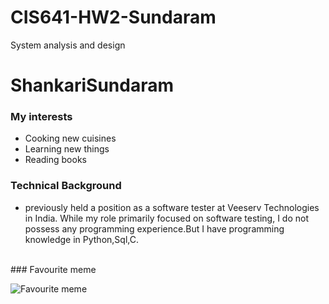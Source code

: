 
# CIS641-HW2-Sundaram
System analysis and design
# ShankariSundaram
### My interests
+ Cooking new cuisines
+ Learning new things
+ Reading books
### Technical Background
* previously held a position as a software tester at Veeserv Technologies in India. While my role primarily focused on software testing, I do not possess any programming experience.But I have programming knowledge in Python,Sql,C.
<br />
### Favourite meme

![Favourite meme](https://www.reddit.com/media?url=https%3A%2F%2Fi.redd.it%2Fpgaswdp5iop51.jpg)



